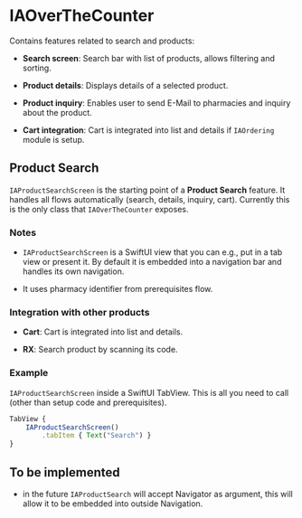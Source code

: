 # IAOverTheCounter

Contains features related to search and products:

*   **Search screen**: Search bar with list of products, allows filtering and sorting.
    
*   **Product details**: Displays details of a selected product.
    
*   **Product inquiry**: Enables user to send E-Mail to pharmacies and inquiry about the product.
    
*   **Cart integration**: Cart is integrated into list and details if `IAOrdering` module is setup.
    

## Product Search

`IAProductSearchScreen` is the starting point of a **Product Search** feature. It handles all flows automatically (search, details, inquiry, cart). Currently this is the only class that `IAOverTheCounter` exposes.

### **Notes**

*   `IAProductSearchScreen` is a SwiftUI view that you can e.g., put in a tab view or present it. By default it is embedded into a navigation bar and handles its own navigation.
    
*   It uses pharmacy identifier from prerequisites flow.
    

### Integration with other products

*   **Cart**: Cart is integrated into list and details.
    
*   **RX**: Search product by scanning its code.
    

### Example

`IAProductSearchScreen` inside a SwiftUI TabView. This is all you need to call (other than setup code and prerequisites).

```javascript
TabView {   
    IAProductSearchScreen()
        .tabItem { Text("Search") }
}

```

## To be implemented

*   in the future `IAProductSearch` will accept Navigator as argument, this will allow it to be embedded into outside Navigation.
